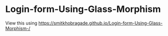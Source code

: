 # Login-form-Using-Glass-Morphism
View this using https://smitkhobragade.github.io/Login-form-Using-Glass-Morphism-/
